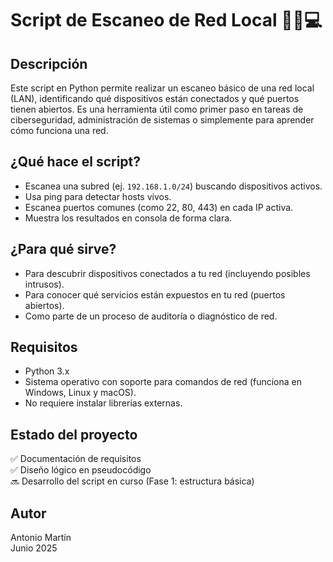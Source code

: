 # Script de Escaneo de Red Local 🕵️‍♂️💻

## Descripción

Este script en Python permite realizar un escaneo básico de una red local (LAN), identificando qué dispositivos están conectados y qué puertos tienen abiertos. Es una herramienta útil como primer paso en tareas de ciberseguridad, administración de sistemas o simplemente para aprender cómo funciona una red.

## ¿Qué hace el script?

- Escanea una subred (ej. `192.168.1.0/24`) buscando dispositivos activos.
- Usa ping para detectar hosts vivos.
- Escanea puertos comunes (como 22, 80, 443) en cada IP activa.
- Muestra los resultados en consola de forma clara.

## ¿Para qué sirve?

- Para descubrir dispositivos conectados a tu red (incluyendo posibles intrusos).
- Para conocer qué servicios están expuestos en tu red (puertos abiertos).
- Como parte de un proceso de auditoría o diagnóstico de red.

## Requisitos

- Python 3.x
- Sistema operativo con soporte para comandos de red (funciona en Windows, Linux y macOS).
- No requiere instalar librerías externas.

## Estado del proyecto

✅ Documentación de requisitos  
✅ Diseño lógico en pseudocódigo  
🔜 Desarrollo del script en curso (Fase 1: estructura básica)

## Autor

Antonio Martín  
Junio 2025

